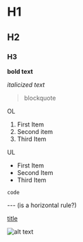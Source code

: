 # H1
## H2
### H3

**bold text**

*italicized text*

> blockquote

OL 
1. First Item
2. Second item
3. Third Item

UL 
- First Item
- Second Item
- Third Item

`code`

--- (is a horizontal rule?)

[title](link)

![alt text](link)
